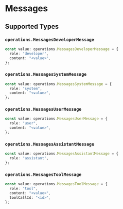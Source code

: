 # Messages


## Supported Types

### `operations.MessagesDeveloperMessage`

```typescript
const value: operations.MessagesDeveloperMessage = {
  role: "developer",
  content: "<value>",
};
```

### `operations.MessagesSystemMessage`

```typescript
const value: operations.MessagesSystemMessage = {
  role: "system",
  content: "<value>",
};
```

### `operations.MessagesUserMessage`

```typescript
const value: operations.MessagesUserMessage = {
  role: "user",
  content: "<value>",
};
```

### `operations.MessagesAssistantMessage`

```typescript
const value: operations.MessagesAssistantMessage = {
  role: "assistant",
};
```

### `operations.MessagesToolMessage`

```typescript
const value: operations.MessagesToolMessage = {
  role: "tool",
  content: "<value>",
  toolCallId: "<id>",
};
```

